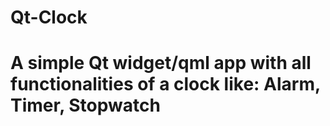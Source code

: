 # Qt-Clock
# A simple Qt widget/qml app with all   functionalities of a clock like: Alarm, Timer, Stopwatch  
